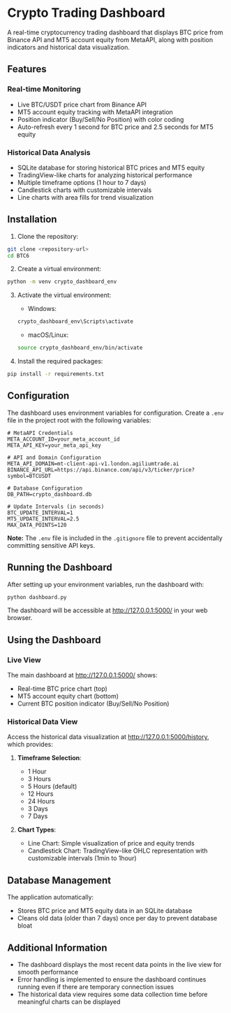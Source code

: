 # Crypto Trading Dashboard

A real-time cryptocurrency trading dashboard that displays BTC price from Binance API and MT5 account equity from MetaAPI, along with position indicators and historical data visualization.

## Features

### Real-time Monitoring
- Live BTC/USDT price chart from Binance API
- MT5 account equity tracking with MetaAPI integration
- Position indicator (Buy/Sell/No Position) with color coding
- Auto-refresh every 1 second for BTC price and 2.5 seconds for MT5 equity

### Historical Data Analysis
- SQLite database for storing historical BTC prices and MT5 equity
- TradingView-like charts for analyzing historical performance
- Multiple timeframe options (1 hour to 7 days)
- Candlestick charts with customizable intervals
- Line charts with area fills for trend visualization

## Installation

1. Clone the repository:

```bash
git clone <repository-url>
cd BTC6
```

2. Create a virtual environment:

```bash
python -m venv crypto_dashboard_env
```

3. Activate the virtual environment:
   - Windows: 
   ```bash
   crypto_dashboard_env\Scripts\activate
   ```
   - macOS/Linux: 
   ```bash
   source crypto_dashboard_env/bin/activate
   ```

4. Install the required packages:

```bash
pip install -r requirements.txt
```

## Configuration

The dashboard uses environment variables for configuration. Create a `.env` file in the project root with the following variables:

```
# MetaAPI Credentials
META_ACCOUNT_ID=your_meta_account_id
META_API_KEY=your_meta_api_key

# API and Domain Configuration
META_API_DOMAIN=mt-client-api-v1.london.agiliumtrade.ai
BINANCE_API_URL=https://api.binance.com/api/v3/ticker/price?symbol=BTCUSDT

# Database Configuration
DB_PATH=crypto_dashboard.db

# Update Intervals (in seconds)
BTC_UPDATE_INTERVAL=1
MT5_UPDATE_INTERVAL=2.5
MAX_DATA_POINTS=120
```

**Note:** The `.env` file is included in the `.gitignore` file to prevent accidentally committing sensitive API keys.

## Running the Dashboard

After setting up your environment variables, run the dashboard with:

```bash
python dashboard.py
```

The dashboard will be accessible at http://127.0.0.1:5000/ in your web browser.

## Using the Dashboard

### Live View

The main dashboard at http://127.0.0.1:5000/ shows:

- Real-time BTC price chart (top)
- MT5 account equity chart (bottom)
- Current BTC position indicator (Buy/Sell/No Position)

### Historical Data View

Access the historical data visualization at http://127.0.0.1:5000/history, which provides:

1. **Timeframe Selection**:
   - 1 Hour
   - 3 Hours
   - 5 Hours (default)
   - 12 Hours
   - 24 Hours
   - 3 Days
   - 7 Days

2. **Chart Types**:
   - Line Chart: Simple visualization of price and equity trends
   - Candlestick Chart: TradingView-like OHLC representation with customizable intervals (1min to 1hour)

## Database Management

The application automatically:

- Stores BTC price and MT5 equity data in an SQLite database
- Cleans old data (older than 7 days) once per day to prevent database bloat

## Additional Information

- The dashboard displays the most recent data points in the live view for smooth performance
- Error handling is implemented to ensure the dashboard continues running even if there are temporary connection issues
- The historical data view requires some data collection time before meaningful charts can be displayed
